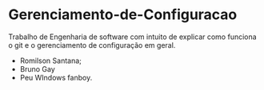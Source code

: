 # Gerenciamento-de-Configuracao
Trabalho de Engenharia de software com intuito de explicar como funciona o git e o gerenciamento de configuração em geral.

* Romilson Santana;
* Bruno Gay
* Peu WIndows fanboy.
